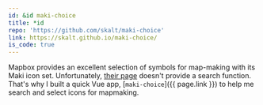 ```yaml
---
id: &id maki-choice
title: *id
repo: 'https://github.com/skalt/maki-choice'
link: https://skalt.github.io/maki-choice/
is_code: true
---
```


Mapbox provides an excellent selection of symbols for map-making with its
Maki icon set. Unfortunately,
[their page](https://www.mapbox.com/maki-icons/) doesn't provide
a search function.
That's why I built a quick Vue app, [`maki-choice`]({{ page.link }}) to help me search and select icons for mapmaking.
